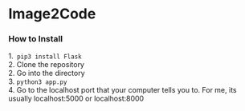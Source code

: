 # Image2Code

### How to Install

1.``` pip3 install Flask``` <br />
2. Clone the repository <br />
2. Go into the directory  <br />
3. ```python3 app.py```   <br />
4. Go to the localhost port that your computer tells you to. For me, its usually localhost:5000 or localhost:8000



